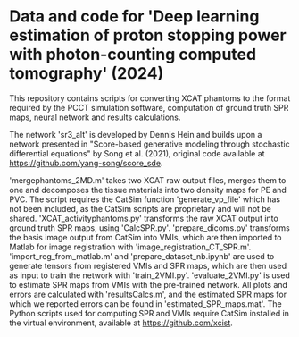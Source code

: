 # Data and code for 'Deep learning estimation of proton stopping power with photon-counting computed tomography' (2024)

This repository contains scripts for converting XCAT phantoms to the format required by the PCCT simulation software, computation of ground truth SPR maps, neural network and results calculations. 

The network 'sr3_alt' is developed by Dennis Hein and builds upon a network presented in "Score-based generative modeling through stochastic differential equations" by Song et al. (2021), original code available at https://github.com/yang-song/score_sde.

'mergephantoms_2MD.m' takes two XCAT raw output files, merges them to one and decomposes the tissue materials into two density maps for PE and PVC. The script requires the CatSim function 'generate_vp_file' which has not been included, as the CatSim scripts are proprietary and will not be shared. 'XCAT_activityphantoms.py' transforms the raw XCAT output into ground truth SPR maps, using 'CalcSPR.py'. 'prepare_dicoms.py' transforms the basis image output from CatSim into VMIs, which are then imported to Matlab for image registration with 'image_registration_CT_SPR.m'. 'import_reg_from_matlab.m' and 'prepare_dataset_nb.ipynb' are used to generate tensors from registered VMIs and SPR maps, which are then used as input to train the network with 'train_2VMI.py'. 'evaluate_2VMI.py' is used to estimate SPR maps from VMIs with the pre-trained network. All plots and errors are calculated with 'resultsCalcs.m', and the estimated SPR maps for which we reported errors can be found in 'estimated_SPR_maps.mat'. The Python scripts used for computing SPR and VMIs require CatSim installed in the virtual environment, available at https://github.com/xcist. 

